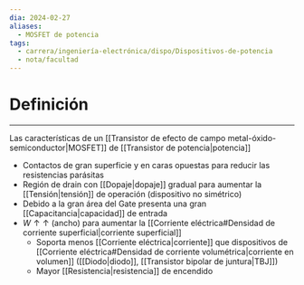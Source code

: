 ```yaml
---
dia: 2024-02-27
aliases:
  - MOSFET de potencia
tags:
  - carrera/ingeniería-electrónica/dispo/Dispositivos-de-potencia
  - nota/facultad
---
```

# Definición
---
Las características de un [[Transistor de efecto de campo metal-óxido-semiconductor|MOSFET]] de [[Transistor de potencia|potencia]]
 * Contactos de gran superficie y en caras opuestas para reducir las resistencias parásitas
 * Región de drain con [[Dopaje|dopaje]] gradual para aumentar la [[Tensión|tensión]] de operación (dispositivo no simétrico)
 * Debido a la gran área del Gate presenta una gran [[Capacitancia|capacidad]] de entrada
 * $W \uparrow\uparrow$ (ancho) para aumentar la [[Corriente eléctrica#Densidad de corriente superficial|corriente superficial]]
	 * Soporta menos [[Corriente eléctrica|corriente]] que dispositivos de [[Corriente eléctrica#Densidad de corriente volumétrica|corriente en volumen]] ([[Diodo|diodo]], [[Transistor bipolar de juntura|TBJ]])
	 * Mayor [[Resistencia|resistencia]] de encendido
